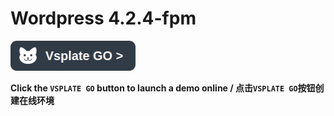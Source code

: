 # Wordpress 4.2.4-fpm

<a href="https://www.vsplate.com/?docker-compose=https://github.com/vsplate/dcenvs/wordpress/4.2.4-fpm"><img alt="VSPLATE GO" src="https://raw.githubusercontent.com/vsplate/images/master/vsgo_btn.png" width="200px"></a>

**Click the `VSPLATE GO` button to launch a demo online / 点击`VSPLATE GO`按钮创建在线环境**